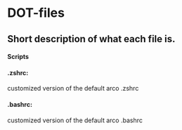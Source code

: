 # DOT-files
## Short description of what each file is.

#### Scripts

#### .zshrc:
customized version of the default arco .zshrc
#### .bashrc:
customized version of the default arco .bashrc
